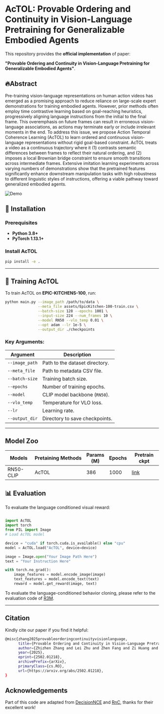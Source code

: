 # AcTOL: Provable Ordering and Continuity in Vision-Language Pretraining for Generalizable Embodied Agents

<!-- This repository provides the **official implementation** of the ICML 2025 submission paper: **"Provable Ordering and Continuity in Vision-Language Pretraining for Generalizable Embodied Agents"**. -->

This repository provides the **official implementation** of paper: 

**"Provable Ordering and Continuity in Vision-Language Pretraining for Generalizable Embodied Agents"**.

## 🔥Abstract
Pre-training vision-language representations on human action videos has emerged as a promising approach to reduce reliance on large-scale expert demonstrations for training embodied agents. However, prior methods often employ time contrastive learning based on goal-reaching heuristics, progressively aligning language instructions from the initial to the final frame. This overemphasis on future frames can result in erroneous vision-language associations, as actions may terminate early or include irrelevant moments in the end. To address this issue, we propose Action Temporal Coherence Learning (AcTOL) to learn ordered and continuous vision-language representations without rigid goal-based constraint. AcTOL treats a video as a continuous trajectory where it (1) contrasts semantic differences between frames to reflect their natural ordering, and (2) imposes a local Brownian bridge constraint to ensure smooth transitions across intermediate frames. Extensive imitation learning experiments across varying numbers of demonstrations show that the pretrained features significantly enhance downstream manipulation tasks with high robustness to different linguistic styles of instructions, offering a viable pathway toward generalized embodied agents.

![Demo](assets/demo.gif)

## 🚀 Installation

### Prerequisites
- **Python 3.8+**
- **PyTorch 1.13.1+**


### Install AcTOL
```bash
pip install -e .
```

---

## 🎯 Training AcTOL

To train AcTOL on **EPIC-KITCHENS-100**, run:

```bash
python main.py --image_path /path/to/data \
               --meta_file assets/EpicKitchen-100-train.csv \
               --batch-size 128 --epochs 1001 \
               --input-size 224 --num_frames 10 \
               --model RN50 --vlo_temp 0.01 \
               --opt adam --lr 1e-5 \
               --output_dir ./checkpoints
```

### Key Arguments:
| Argument         | Description |
|-----------------|-------------|
| `--image_path`  | Path to the dataset directory. |
| `--meta_file`   | Path to metadata CSV file. |
| `--batch-size`  | Training batch size. |
| `--epochs`      | Number of training epochs. |
| `--model`       | CLIP model backbone (`RN50`). |
| `--vlo_temp`    | Temperature for VLO loss. |
| `--lr`          | Learning rate. |
| `--output_dir`  | Directory to save checkpoints. |

---

## Model Zoo
| Models    | Pretaining Methods | Params<br />(M) | Epochs | Pretrain ckpt                                                                              |
| --------- | ------------------- | --------------- | ----- | ------------------------------------------------------------------------------------------ |
| RN50-CLIP | AcTOL       | 386             | 1000    | [link](https://drive.google.com/file/d/19GX5k0CjjHoCqhTSwNdmAqiNBlNnuiVw/view?usp=sharing) |


## 📊 Evaluation

To evaluate the language conditioned visual reward:
```python

import AcTOL
import torch
from PIL import Image
# Load AcTOL model

device = "cuda" if torch.cuda.is_available() else "cpu"
model = AcTOL.load("AcTOL", device=device)

image = Image.open("Your Image Path Here")
text = "Your Instruction Here"

with torch.no_grad():
    image_features = model.encode_image(image)
    text_features = model.encode_text(text)
    reward = model.get_reward(image, text)
```
To evaluate the language-conditioned behavior cloning, please refer to the evaluation code of [R3M](https://github.com/facebookresearch/r3m/tree/eval/evaluation).

---

## Citation
Kindly cite our paper if you find it helpful:
```bash
@misc{zhang2025provableorderingcontinuityvisionlanguage,
      title={Provable Ordering and Continuity in Vision-Language Pretraining for Generalizable Embodied Agents}, 
      author={Zhizhen Zhang and Lei Zhu and Zhen Fang and Zi Huang and Yadan Luo},
      year={2025},
      eprint={2502.01218},
      archivePrefix={arXiv},
      primaryClass={cs.RO},
      url={https://arxiv.org/abs/2502.01218}, 
}
```
## Acknowledgements
Part of this code are adapted from [DecisionNCE](https://github.com/2toinf/DecisionNCE.git) and [RnC](https://github.com/kaiwenzha/Rank-N-Contrast.git), thanks for their excellent work!
